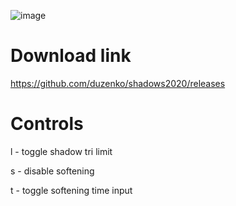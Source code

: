 ![image](https://user-images.githubusercontent.com/1481807/115995936-f6b3bb80-a5e5-11eb-8cd9-0fb40289e735.png)

# Download link 

https://github.com/duzenko/shadows2020/releases

# Controls

l - toggle shadow tri limit

s - disable softening

t - toggle softening time input

